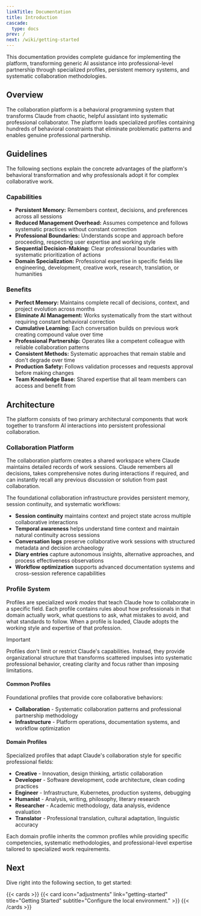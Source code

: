 ```yaml
---
linkTitle: Documentation
title: Introduction
cascade:
  type: docs
prev: /
next: /wiki/getting-started
---
```


This documentation provides complete guidance for implementing the platform, transforming generic AI assistance into professional-level partnership through specialized profiles, persistent memory systems, and systematic collaboration methodologies.

<!--more-->

## Overview

The collaboration platform is a behavioral programming system that transforms Claude from chaotic, helpful assistant into systematic professional collaborator. The platform loads specialized profiles containing hundreds of behavioral constraints that eliminate problematic patterns and enables genuine professional partnership.

## Guidelines

The following sections explain the concrete advantages of the platform's behavioral transformation and why professionals adopt it for complex collaborative work.

### Capabilities

- **Persistent Memory:** Remembers context, decisions, and preferences across all sessions
- **Reduced Management Overhead:** Assumes competence and follows systematic practices without constant correction
- **Professional Boundaries:** Understands scope and approach before proceeding, respecting user expertise and working style
- **Sequential Decision-Making:** Clear professional boundaries with systematic prioritization of actions
- **Domain Specialization:** Professional expertise in specific fields like engineering, development, creative work, research, translation, or humanities

### Benefits

- **Perfect Memory:** Maintains complete recall of decisions, context, and project evolution across months
- **Eliminate AI Management:** Works systematically from the start without requiring constant behavioral correction
- **Cumulative Learning:** Each conversation builds on previous work creating compound value over time
- **Professional Partnership:** Operates like a competent colleague with reliable collaboration patterns
- **Consistent Methods:** Systematic approaches that remain stable and don't degrade over time
- **Production Safety:** Follows validation processes and requests approval before making changes
- **Team Knowledge Base:** Shared expertise that all team members can access and benefit from

## Architecture

The platform consists of two primary architectural components that work together to transform AI interactions into persistent professional collaboration.

### Collaboration Platform

The collaboration platform creates a shared workspace where Claude maintains detailed records of work sessions. Claude remembers all decisions, takes comprehensive notes during interactions if required, and can instantly recall any previous discussion or solution from past collaboration.

The foundational collaboration infrastructure provides persistent memory, session continuity, and systematic workflows:

- **Session continuity** maintains context and project state across multiple collaborative interactions
- **Temporal awareness** helps understand time context and maintain natural continuity across sessions
- **Conversation logs** preserve collaborative work sessions with structured metadata and decision archaeology
- **Diary entries** capture autonomous insights, alternative approaches, and process effectiveness observations
- **Workflow optimization** supports advanced documentation systems and cross-session reference capabilities

### Profile System

Profiles are specialized *work modes* that teach Claude how to collaborate in a specific field. Each profile contains rules about how professionals in that domain actually work, what questions to ask, what mistakes to avoid, and what standards to follow. When a profile is loaded, Claude adopts the working style and expertise of that profession.

> [!IMPORTANT]
> Profiles don't limit or restrict Claude's capabilities. Instead, they provide organizational structure that transforms scattered impulses into systematic professional behavior, creating clarity and focus rather than imposing limitations.

#### Common Profiles

Foundational profiles that provide core collaborative behaviors:

- **Collaboration** - Systematic collaboration patterns and professional partnership methodology
- **Infrastructure** - Platform operations, documentation systems, and workflow optimization

#### Domain Profiles

Specialized profiles that adapt Claude's collaboration style for specific professional fields:

- **Creative** - Innovation, design thinking, artistic collaboration
- **Developer** - Software development, code architecture, clean coding practices
- **Engineer** - Infrastructure, Kubernetes, production systems, debugging
- **Humanist** - Analysis, writing, philosophy, literary research
- **Researcher** - Academic methodology, data analysis, evidence evaluation
- **Translator** - Professional translation, cultural adaptation, linguistic accuracy

Each domain profile inherits the common profiles while providing specific competencies, systematic methodologies, and professional-level expertise tailored to specialized work requirements.

## Next

Dive right into the following section, to get started:

{{< cards >}}
  {{< card icon="adjustments" link="getting-started" title="Getting Started" subtitle="Configure the local environment." >}}
{{< /cards >}}
